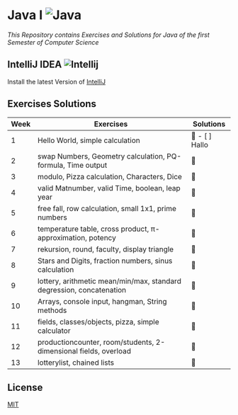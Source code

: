 # Java I ![Java](https://img.icons8.com/color/32/000000/java-coffee-cup-logo.png)

*This Repository contains Exercises and Solutions for Java of the first Semester of Computer Science*

## IntelliJ IDEA ![Intellij](https://img.icons8.com/color/26/000000/intellij-idea.png)

Install the latest Version of [IntelliJ](https://www.jetbrains.com/de-de/idea/download/#section=windows)

## Exercises Solutions

|Week| Exercises | Solutions |
| --- | --- | --- |
| 1 | Hello World, simple calculation | :flashlight: - [ ] Hallo |
| 2 | swap Numbers, Geometry calculation, PQ-formula, Time output| :flashlight: |
| 3 | modulo, Pizza calculation, Characters, Dice | :flashlight: |
| 4 | valid Matnumber, valid Time, boolean, leap year | :flashlight: |
| 5 | free fall, row calculation, small 1x1, prime numbers | :flashlight: |
| 6 | temperature table, cross product, π-approximation, potency | :flashlight: |
| 7 | rekursion, round, faculty, display triangle | :flashlight: |
| 8 | Stars and Digits, fraction numbers, sinus calculation | :flashlight: |
| 9 | lottery, arithmetic mean/min/max, standard degression, concatenation | :flashlight: |
| 10 | Arrays, console input, hangman, String methods | :flashlight: |
| 11 | fields, classes/objects, pizza, simple calculator | :flashlight: |
| 12 | productioncounter, room/students, 2-dimensional fields, overload | :flashlight: |
| 13 | lotterylist, chained lists | :flashlight: |



## License
[MIT](https://choosealicense.com/licenses/mit/)
